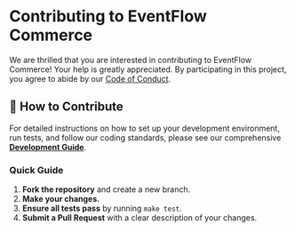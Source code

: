 # Contributing to EventFlow Commerce

We are thrilled that you are interested in contributing to EventFlow Commerce! Your help is greatly appreciated. By participating in this project, you agree to abide by our [Code of Conduct](./CODE_OF_CONDUCT.md).

## 📖 How to Contribute

For detailed instructions on how to set up your development environment, run tests, and follow our coding standards, please see our comprehensive **[Development Guide](./docs/guides/development.md)**.

### Quick Guide

1.  **Fork the repository** and create a new branch.
2.  **Make your changes.**
3.  **Ensure all tests pass** by running `make test`.
4.  **Submit a Pull Request** with a clear description of your changes.
